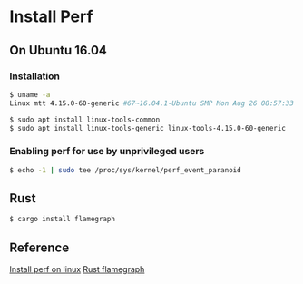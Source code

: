 # Install Perf

## On Ubuntu 16.04

### Installation

``` bash
$ uname -a
Linux mtt 4.15.0-60-generic #67~16.04.1-Ubuntu SMP Mon Aug 26 08:57:33 UTC 2019 x86_64 x86_64 x86_64 GNU/Linux

$ sudo apt install linux-tools-common
$ sudo apt install linux-tools-generic linux-tools-4.15.0-60-generic
```

### Enabling perf for use by unprivileged users 

``` bash
$ echo -1 | sudo tee /proc/sys/kernel/perf_event_paranoid
```

## Rust

``` bash
$ cargo install flamegraph
```

## Reference

[Install perf on linux](https://stackoverflow.com/questions/39456308/i-cant-run-the-perf-command-perf-is-a-linux-profiler-for-stack-traces)
[Rust flamegraph](https://github.com/ferrous-systems/flamegraph)
